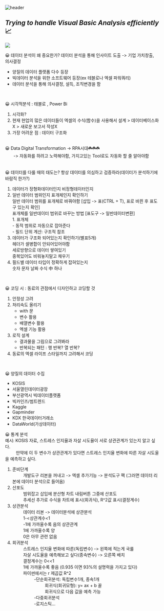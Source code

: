 ![header](https://capsule-render.vercel.app/api?type=waving&color=gradient&height=200&section=header&text=Excel%20VBA&fontSize=50)

## _Trying to handle Visual Basic Analysis efficiently_ 📈

<img src="https://img.shields.io/badge/Excel&nbsp;VBA-217346?style=for-the-badge&logo=Microsoft&logoColor=white">
<br/>

😀 데이터 분석이 왜 중요한가?
데이터 분석을 통해 인사이트 도출 -> 기업 가치창출, 의사결정
- 양질의 데이터 플랫폼 다수 등장
- 빅데이터 분석을 위한 소프트웨어 등장(ex 테블로나 엑셀 파워쿼리)
- 데이터 분석을 통해 의사결정, 설득, 조직변경을 함 

<br/>

😀 시각적분석 : 태블로 , Power Bi
1. 시각화?
2. 현재 현업의 많은 데이터들이 엑셀의 수식(함수)을 사용해서 설계 > 데이터베이스화 X > 새로운 보고서 작성X
3. 가장 어려운 점 : 데이터 구조화
<br/><br/>

😀 Data Digital Transformation -> RPA시대☘️☘️☘️<br/>
&nbsp; &nbsp; &nbsp; &nbsp;-> 자동화를 하려고 노력해야함, 가지고있는 Tool로도 자동화 할 줄 알아야함
<br/><br/>
<br/>
😀 데이터를 다룰 때의 태도는? 항상 데이터를 의심하고 검증하라(데이터가 분석하기에 바람직 한가?)<br/>
1. 데이터가 정형화데이터인지 비정형데이터인지<br/>
2. 일반 데이터 범위인지 표개체인지 확인하기<br/>
	일반 데이터 범위를 표개체로 바꿔야함 [삽입 -> 표(CTRL + T), 표로 바뀐 후 표도구 있는지 확인]<br/>
	표개체를 일반데이터 범위로 바꾸는 방법 [표도구 -> 일반데이터변환]<br/>
		1. 표개체<br/>
			- 동적 범위로 자동으로 잡아준다<br/>
			- 필드 단위 계산: 구조적 참조<br/>
3. 데이터가 구조화 되어있는지 확인하기(별표5개)<br/>
	헤더가 셀병합이 안되어있어야함<br/>
	세로방향으로 데이터 쌓여있기<br/>
	중복있어도 비워놓지말고 채우기<br/>
4. 필드별 데이터 타입이 정확하게 잡혀있는지<br/>
	숫자 문자 날짜 수식 中 하나<br/>
<br/>

😀 코딩 시 : 동료의 관점에서 디자인하고 코딩할 것
1. 안정성 고려
2. 처리속도 올리기
   - with 문
   - 변수 활용
   - 배열변수 활용
   - 엑셀 기능 활용
3. 로직 설계
   - 결과물을 그림으로 그려봐라
   - 반복되는 패턴 : 행 반복? 열 반복?
4. 동료의 엑셀 라이프 스타일까지 고려해서 코딩
<br/>

😀 양질의 데이터 수집
- KOSIS
- 서울열린데이터광장
- 부산광역시 빅데이터플랫폼
- 빅카인즈/썸트렌드
- Kaggle
- Gapminder
- KDX 한국데이터거래소
- DataWorld(가상데이터)



😀 통계 분석<br/>
예시: KOSIS 자료, 스트레스 인지율과 자살 시도율이 서로 상관관계가 있는지 알고 싶다.<br/>
&nbsp; &nbsp; &nbsp; &nbsp;  &nbsp;만약에 이 두 변수가 상관관계가 있다면 스트레스 인지율 변화에 따른 자살 시도울을 예측하고 싶다.<br/>
      
1. 준비단계<br/>
&nbsp; &nbsp; &nbsp; &nbsp;  &nbsp;개발도구 리본을 꺼내고 -> 엑셀 추가기능 -> 분석도구 팩 (그러면 데이터 리본에 데이터 분석으로 들어옴)<br/>
2. 산포도<br/>
&nbsp; &nbsp; &nbsp; &nbsp;  &nbsp;범위잡고 삽입에 분산형 차트 내림버튼 그중에 산포도<br/>
&nbsp; &nbsp; &nbsp; &nbsp;  &nbsp;추세선 추가로 수식을 차트에 표시(회귀식), R^2값 표시(결정계수)<br/>
3. 상관분석<br/>
&nbsp; &nbsp; &nbsp; &nbsp;  &nbsp;데이터 리본 -> 데이터분석에 상관분석<br/>
&nbsp; &nbsp; &nbsp; &nbsp;  &nbsp;1-<상관계수<1<br/>
&nbsp; &nbsp; &nbsp; &nbsp;  &nbsp;-1에 가까울수록 음의 상관관계<br/>
&nbsp; &nbsp; &nbsp; &nbsp;  &nbsp;1에 가까울수록 양<br/>
&nbsp; &nbsp; &nbsp; &nbsp;  &nbsp;0은 아무 관련 없음<br/>
4. 회귀분석<br/>
&nbsp; &nbsp; &nbsp; &nbsp;  &nbsp;스트레스 인지율 변화에 따른(독립변수) -> 왼쪽에 적는게 국룰<br/>
&nbsp; &nbsp; &nbsp; &nbsp;  &nbsp;자살 시도율을 예측해보고 싶다(종속변수) -> 오른쪽 배치<br/>
&nbsp; &nbsp; &nbsp; &nbsp;  &nbsp;결정계수는 0<<1<br/>
&nbsp; &nbsp; &nbsp; &nbsp;  &nbsp;1에 가까울수록 좋음 (0.935 이면 93%의 설명력을 가지고 있다)<br/>
&nbsp; &nbsp; &nbsp; &nbsp;  &nbsp;파이썬에서는 r 제곱값 R^2<br/>
&nbsp; &nbsp; &nbsp; &nbsp;  &nbsp;&nbsp; &nbsp; &nbsp; &nbsp;  &nbsp;-단순회귀분석: 독립변수1개, 종속1개<br/>
&nbsp; &nbsp; &nbsp; &nbsp;  &nbsp;&nbsp; &nbsp; &nbsp; &nbsp;  &nbsp;&nbsp; &nbsp; &nbsp; &nbsp;  &nbsp;회귀식(회귀모형): y= ax + b 꼴<br/>
&nbsp; &nbsp; &nbsp; &nbsp;  &nbsp;&nbsp; &nbsp; &nbsp; &nbsp;  &nbsp;&nbsp; &nbsp; &nbsp; &nbsp;  &nbsp;회귀식으로 다음 값을 예측 가능<br/>
&nbsp; &nbsp; &nbsp; &nbsp;  &nbsp;&nbsp; &nbsp; &nbsp; &nbsp;  &nbsp;-다중회귀분석<br/>
&nbsp; &nbsp; &nbsp; &nbsp;  &nbsp;&nbsp; &nbsp; &nbsp; &nbsp;  &nbsp;-로지스틱...<br/>



